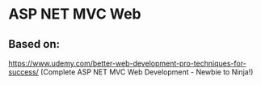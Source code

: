 # ASP NET MVC Web

## Based on:

https://www.udemy.com/better-web-development-pro-techniques-for-success/
(Complete ASP NET MVC Web Development - Newbie to Ninja!)
